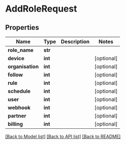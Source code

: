 # AddRoleRequest


## Properties
Name | Type | Description | Notes
------------ | ------------- | ------------- | -------------
**role_name** | **str** |  | 
**device** | **int** |  | [optional] 
**organisation** | **int** |  | [optional] 
**follow** | **int** |  | [optional] 
**rule** | **int** |  | [optional] 
**schedule** | **int** |  | [optional] 
**user** | **int** |  | [optional] 
**webhook** | **int** |  | [optional] 
**partner** | **int** |  | [optional] 
**billing** | **int** |  | [optional] 

[[Back to Model list]](../README.md#documentation-for-models) [[Back to API list]](../README.md#documentation-for-api-endpoints) [[Back to README]](../README.md)


